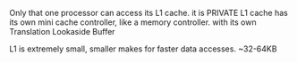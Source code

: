 
Only that one processor can access its L1 cache. it is PRIVATE
L1 cache has its own mini cache controller, like a memory controller. with its own Translation Lookaside Buffer

L1 is extremely small, smaller makes for faster data accesses. 
~32-64KB